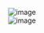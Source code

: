 
![image](https://github.com/yrtsao/OrCAD16.6-Learning/assets/82528634/3b2f4dee-921e-494a-b861-8dd53df1f75d)  
![image](https://github.com/yrtsao/OrCAD16.6-Learning/assets/82528634/35315d15-6e30-4993-a8ed-32ea4ba11110)  
